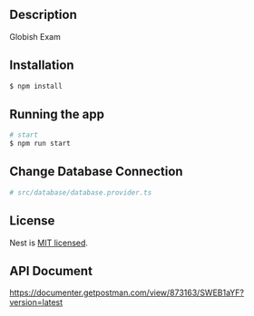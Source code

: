 ## Description

Globish Exam

## Installation

```bash
$ npm install
```

## Running the app

```bash
# start
$ npm run start
```

## Change Database Connection
```bash
# src/database/database.provider.ts
```

## License

  Nest is [MIT licensed](LICENSE).

## API Document 

https://documenter.getpostman.com/view/873163/SWEB1aYF?version=latest